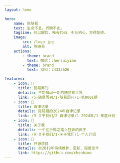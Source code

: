 ```yaml
---
layout: home

hero:
    name: 陈随易
    text: 生命不息，折腾不止。
    tagline: 何以解忧，唯有代码，不忘初心，方得始终。
    image:
        src: /logo.jpg
        alt: 陈随易
    actions:
        - theme: brand
          text: 微信：chensuiyime
        - theme: brand
          text: 扣扣：24323626

features:
    - icon: 🍓
      title: 随易周刊
      details: 平均每周一期的随易观世界
      link: /5-随易周刊/1-随易周刊/1-第0001期
    - icon: 🍄
      title: 自律记录
      details: 陈随易的2024年自律记录
      link: /9-关于我们/2-自律记录/1-2024年/1-年度计划
    - icon: 🍒
      title: 关于我
      details: 一个在折腾之路上狂奔的疯子
      link: /9-关于我们/1-关于我们/1-个人介绍
    - icon: 🚀
      title: 开源项目
      details: 自2019年持续维护、更新、完善至今
      link: https://github.com/chenbimo
---
```

